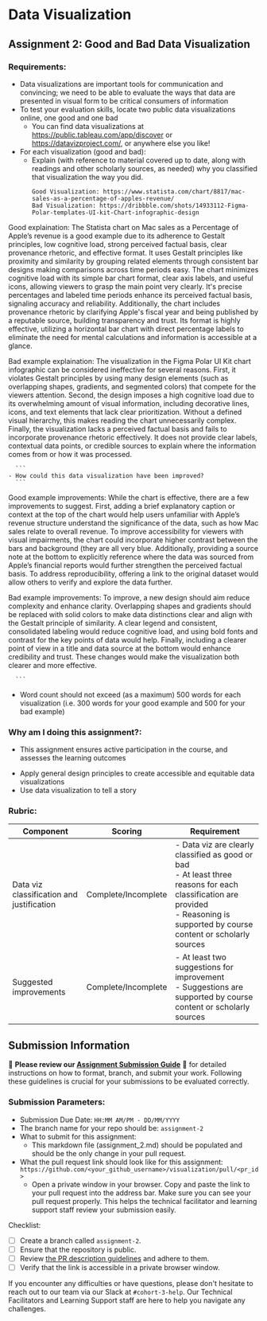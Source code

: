 # Data Visualization

## Assignment 2: Good and Bad Data Visualization

### Requirements:

- Data visualizations are important tools for communication and convincing; we need to be able to evaluate the ways that data are presented in visual form to be critical consumers of information 
- To test your evaluation skills, locate two public data visualizations online, one good and one bad  
    - You can find data visualizations at https://public.tableau.com/app/discover or https://datavizproject.com/, or anywhere else you like! 
- For each visualization (good and bad):  
    - Explain (with reference to material covered up to date, along with readings and other scholarly sources, as needed) why you classified that visualization the way you did.
      ```
      Good Visualization: https://www.statista.com/chart/8817/mac-sales-as-a-percentage-of-apples-revenue/
      Bad Visualization: https://dribbble.com/shots/14933112-Figma-Polar-templates-UI-kit-Chart-infographic-design

Good explaination:
The Statista chart on Mac sales as a Percentage of Apple’s revenue is a good example due to its adherence to Gestalt principles, low cognitive load, strong perceived factual basis, clear provenance rhetoric, and effective format. It uses Gestalt principles like proximity and similarity by grouping related elements through consistent bar designs making comparisons across time periods easy. The chart minimizes cognitive load with its simple bar chart format, clear axis labels, and useful icons, allowing viewers to grasp the main point very clearly. It's precise percentages and labeled time periods enhance its perceived factual basis, signaling accuracy and reliability. Additionally, the chart includes provenance rhetoric by clarifying Apple's fiscal year and being published by a reputable source, building transparency and trust. Its format is highly effective, utilizing a horizontal bar chart with direct percentage labels to eliminate the need for mental calculations and information is accessible at a glance. 

Bad example explaination: 
The visualization in the Figma Polar UI Kit chart infographic can be considered ineffective for several reasons. First, it violates Gestalt principles by using many design elements (such as overlapping shapes, gradients, and segmented colors) that compete for the viewers attention. Second, the design imposes a high cognitive load due to its overwhelming amount of visual information, including decorative lines, icons, and text elements that lack clear prioritization. Without a defined visual hierarchy, this makes reading the chart unnecessarily complex. Finally, the visualization lacks a perceived factual basis and fails to incorporate provenance rhetoric effectively. It does not provide clear labels, contextual data points, or credible sources to explain where the information comes from or how it was processed. 

      ```
    - How could this data visualization have been improved?  
      ```
Good example improvements:
While the  chart is effective, there are a few improvements to suggest. First, adding a brief explanatory caption or context at the top of the chart would help users unfamiliar with Apple’s revenue structure understand the significance of the data, such as how Mac sales relate to overall revenue. To improve accessibility for viewers with visual impairments, the chart could incorporate higher contrast between the bars and background (they are all very blue. Additionally, providing a source note at the bottom to explicitly reference where the data was sourced from Apple’s financial reports would further strengthen the perceived factual basis. To address reproducibility, offering a link to the original dataset would allow others to verify and explore the data further. 

Bad example improvements: 
To improve, a new design should aim reduce complexity and enhance clarity. Overlapping shapes and gradients should be replaced with solid colors to make data distinctions clear and align with the Gestalt principle of similarity. A clear legend and consistent, consolidated labeling would reduce cognitive load, and using bold fonts and contrast for the key points of data would help. Finally, including a clearer point of view in a title and data source at the bottom would enhance credibility and trust. These changes would make the visualization both clearer and more effective.

      
      ```
- Word count should not exceed (as a maximum) 500 words for each visualization (i.e. 
300 words for your good example and 500 for your bad example)

### Why am I doing this assignment?:

- This assignment ensures active participation in the course, and assesses the learning outcomes
* Apply general design principles to create accessible and equitable data visualizations
* Use data visualization to tell a story

### Rubric:

| Component               | Scoring   | Requirement                                                 |
|-------------------------|-----------|-------------------------------------------------------------|
| Data viz classification and justification | Complete/Incomplete | - Data viz are clearly classified as good or bad<br />- At least three reasons for each classification are provided<br />- Reasoning is supported by course content or scholarly sources |
| Suggested improvements  | Complete/Incomplete | - At least two suggestions for improvement<br />- Suggestions are supported by course content or scholarly sources |

## Submission Information

🚨 **Please review our [Assignment Submission Guide](https://github.com/UofT-DSI/onboarding/blob/main/onboarding_documents/submissions.md)** 🚨 for detailed instructions on how to format, branch, and submit your work. Following these guidelines is crucial for your submissions to be evaluated correctly.

### Submission Parameters:
* Submission Due Date: `HH:MM AM/PM - DD/MM/YYYY`
* The branch name for your repo should be: `assignment-2`
* What to submit for this assignment:
    * This markdown file (assignment_2.md) should be populated and should be the only change in your pull request.
* What the pull request link should look like for this assignment: `https://github.com/<your_github_username>/visualization/pull/<pr_id>`
    * Open a private window in your browser. Copy and paste the link to your pull request into the address bar. Make sure you can see your pull request properly. This helps the technical facilitator and learning support staff review your submission easily.

Checklist:
- [ ] Create a branch called `assignment-2`.
- [ ] Ensure that the repository is public.
- [ ] Review [the PR description guidelines](https://github.com/UofT-DSI/onboarding/blob/main/onboarding_documents/submissions.md#guidelines-for-pull-request-descriptions) and adhere to them.
- [ ] Verify that the link is accessible in a private browser window.

If you encounter any difficulties or have questions, please don't hesitate to reach out to our team via our Slack at `#cohort-3-help`. Our Technical Facilitators and Learning Support staff are here to help you navigate any challenges.
